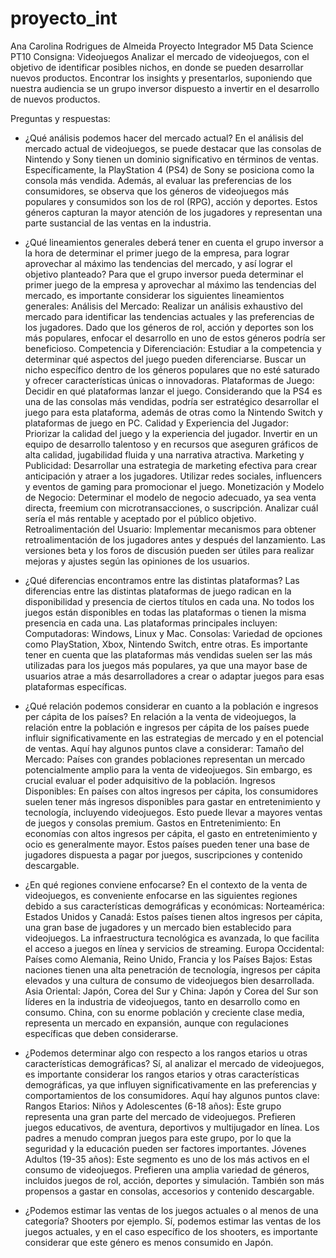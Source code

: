 # proyecto_int
Ana Carolina Rodrigues de Almeida
Proyecto Integrador M5 Data Science PT10
Consigna:
Videojuegos
Analizar el mercado de videojuegos, con el objetivo de identificar posibles nichos, en donde se pueden desarrollar nuevos productos. 
Encontrar los insights y presentarlos, suponiendo que nuestra audiencia se un grupo inversor dispuesto a invertir en el desarrollo de nuevos productos.

Preguntas y respuestas:
* ¿Qué análisis podemos hacer del mercado actual?
  En el análisis del mercado actual de videojuegos, se puede destacar que las consolas de Nintendo y Sony tienen un dominio significativo en términos de ventas. Específicamente, la PlayStation 4 (PS4) de Sony se posiciona como la consola más vendida. Además, al evaluar las preferencias de los consumidores, se observa que los géneros de videojuegos más populares y consumidos son los de rol (RPG), acción y deportes. Estos géneros capturan la mayor atención de los jugadores y representan una parte sustancial de las ventas en la industria.

* ¿Qué lineamientos generales deberá tener en cuenta el grupo inversor a la hora de determinar el primer juego de la empresa, para lograr aprovechar al máximo las tendencias del mercado, y así lograr el objetivo planteado?
Para que el grupo inversor pueda determinar el primer juego de la empresa y aprovechar al máximo las tendencias del mercado, es importante considerar los siguientes lineamientos generales:
Análisis del Mercado: Realizar un análisis exhaustivo del mercado para identificar las tendencias actuales y las preferencias de los jugadores. Dado que los géneros de rol, acción y deportes son los más populares, enfocar el desarrollo en uno de estos géneros podría ser beneficioso.
Competencia y Diferenciación: Estudiar a la competencia y determinar qué aspectos del juego pueden diferenciarse. Buscar un nicho específico dentro de los géneros populares que no esté saturado y ofrecer características únicas o innovadoras.
Plataformas de Juego: Decidir en qué plataformas lanzar el juego. Considerando que la PS4 es una de las consolas más vendidas, podría ser estratégico desarrollar el juego para esta plataforma, además de otras como la Nintendo Switch y plataformas de juego en PC.
Calidad y Experiencia del Jugador: Priorizar la calidad del juego y la experiencia del jugador. Invertir en un equipo de desarrollo talentoso y en recursos que aseguren gráficos de alta calidad, jugabilidad fluida y una narrativa atractiva.
Marketing y Publicidad: Desarrollar una estrategia de marketing efectiva para crear anticipación y atraer a los jugadores. Utilizar redes sociales, influencers y eventos de gaming para promocionar el juego.
Monetización y Modelo de Negocio: Determinar el modelo de negocio adecuado, ya sea venta directa, freemium con microtransacciones, o suscripción. Analizar cuál sería el más rentable y aceptado por el público objetivo.
Retroalimentación del Usuario: Implementar mecanismos para obtener retroalimentación de los jugadores antes y después del lanzamiento. Las versiones beta y los foros de discusión pueden ser útiles para realizar mejoras y ajustes según las opiniones de los usuarios.

* ¿Qué diferencias encontramos entre las distintas plataformas?
Las diferencias entre las distintas plataformas de juego radican en la disponibilidad y presencia de ciertos títulos en cada una. No todos los juegos están disponibles en todas las plataformas o tienen la misma presencia en cada una. Las plataformas principales incluyen:
Computadoras: Windows, Linux y Mac.
Consolas: Variedad de opciones como PlayStation, Xbox, Nintendo Switch, entre otras.
Es importante tener en cuenta que las plataformas más vendidas suelen ser las más utilizadas para los juegos más populares, ya que una mayor base de usuarios atrae a más desarrolladores a crear o adaptar juegos para esas plataformas específicas.

* ¿Qué relación podemos considerar en cuanto a la población e ingresos per cápita de los países?
En relación a la venta de videojuegos, la relación entre la población e ingresos per cápita de los países puede influir significativamente en las estrategias de mercado y en el potencial de ventas. Aquí hay algunos puntos clave a considerar:
Tamaño del Mercado: Países con grandes poblaciones representan un mercado potencialmente amplio para la venta de videojuegos. Sin embargo, es crucial evaluar el poder adquisitivo de la población.
Ingresos Disponibles: En países con altos ingresos per cápita, los consumidores suelen tener más ingresos disponibles para gastar en entretenimiento y tecnología, incluyendo videojuegos. Esto puede llevar a mayores ventas de juegos y consolas premium.
Gastos en Entretenimiento: En economías con altos ingresos per cápita, el gasto en entretenimiento y ocio es generalmente mayor. Estos países pueden tener una base de jugadores dispuesta a pagar por juegos, suscripciones y contenido descargable.

* ¿En qué regiones conviene enfocarse?
En el contexto de la venta de videojuegos, es conveniente enfocarse en las siguientes regiones debido a sus características demográficas y económicas:
Norteamérica:
Estados Unidos y Canadá: Estos países tienen altos ingresos per cápita, una gran base de jugadores y un mercado bien establecido para videojuegos. La infraestructura tecnológica es avanzada, lo que facilita el acceso a juegos en línea y servicios de streaming.
Europa Occidental:
Países como Alemania, Reino Unido, Francia y los Países Bajos: Estas naciones tienen una alta penetración de tecnología, ingresos per cápita elevados y una cultura de consumo de videojuegos bien desarrollada.
Asia Oriental:
Japón, Corea del Sur y China: Japón y Corea del Sur son líderes en la industria de videojuegos, tanto en desarrollo como en consumo. China, con su enorme población y creciente clase media, representa un mercado en expansión, aunque con regulaciones específicas que deben considerarse.

* ¿Podemos determinar algo con respecto a los rangos etarios u otras características demográficas?
Sí, al analizar el mercado de videojuegos, es importante considerar los rangos etarios y otras características demográficas, ya que influyen significativamente en las preferencias y comportamientos de los consumidores. Aquí hay algunos puntos clave:
Rangos Etarios:
Niños y Adolescentes (6-18 años): Este grupo representa una gran parte del mercado de videojuegos. Prefieren juegos educativos, de aventura, deportivos y multijugador en línea. Los padres a menudo compran juegos para este grupo, por lo que la seguridad y la educación pueden ser factores importantes.
Jóvenes Adultos (19-35 años): Este segmento es uno de los más activos en el consumo de videojuegos. Prefieren una amplia variedad de géneros, incluidos juegos de rol, acción, deportes y simulación. También son más propensos a gastar en consolas, accesorios y contenido descargable.

* ¿Podemos estimar las ventas de los juegos actuales o al menos de una categoría? Shooters por ejemplo.
Sí, podemos estimar las ventas de los juegos actuales, y en el caso específico de los shooters, es importante considerar que este género es menos consumido en Japón.
